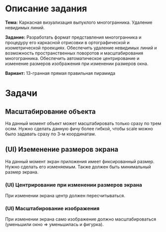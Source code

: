 # Описание задания

**Тема:** Каркасная визуализация выпуклого многогранника. Удаление невидимых линий.

**Задание:** Разработать формат представления многогранника и процедуру его каркасной отрисовки в ортографической и
изометрической проекциях. Обеспечить удаление невидимых линий и возможность пространственных поворотов и
масштабирования многогранника. Обеспечить автоматическое центрирование и изменение размеров изображения при
изменении размеров окна.

**Вариант:** 13-гранная прямая правильная пирамида

# Задачи

## Масштабирование объекта

На данный момент объект может масштабировать только сразу по трем осям. Нужно сделать данную фичу более гибкой,
чтобы scale можно было задавать сразу по 3-м координатам.

## (UI) Иземенение размеров экрана

На данный момент экран приложения имеет фиксированный размер. Нужно сделать его изменяемым. Также должен быть
минимальный размер экрана.

### (UI) Центрирование при изменении размеров экрана

При изменении экрана центр должен пересчитываться.

### (UI) Масштабирование изображения

При изменении экрана само изображение должно масштабироваться (уменьшили окно => уменьшилась и фигурка).
